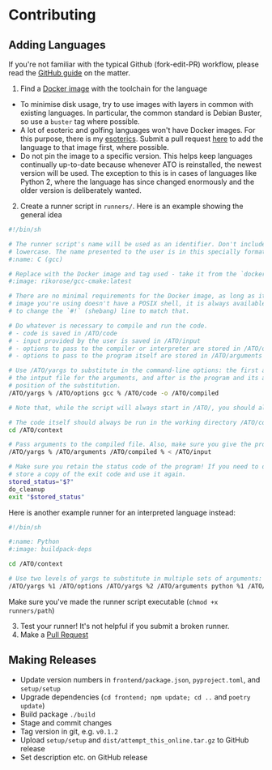 # Contributing
## Adding Languages
If you're not familiar with the typical Github (fork-edit-PR) workflow, please read the [GitHub
guide](https://guides.github.com/introduction/flow/) on the matter.

1. Find a [Docker image](https://hub.docker.com) with the toolchain for the language
  - To minimise disk usage, try to use images with layers in common with existing languages. In particular, the common
  standard is Debian Buster, so use a `buster` tag where possible.
  - A lot of esoteric and golfing languages won't have Docker images. For this purpose, there is my
  [esoterics](https://hub.docker.com/r/pxeger/esoterics). Submit a pull request
  [here](https://github.com/pxeger/esoterics) to add the language to that image first, where possible.
  - Do not pin the image to a specific version. This helps keep languages continually up-to-date because whenever ATO
  is reinstalled, the newest version will be used. The exception to this is in cases of languages like Python 2, where
  the language has since changed enormously and the older version is deliberately wanted.
2. Create a runner script in `runners/`. Here is an example showing the general idea

```sh
#!/bin/sh

# The runner script's name will be used as an identifier. Don't include special characters or whitespace, and keep it
# lowercase. The name presented to the user is in this specially formatted line:
#:name: C (gcc)

# Replace with the Docker image and tag used - take it from the `docker pull` command provided on Docker Hub.
#:image: rikorose/gcc-cmake:latest

# There are no minimal requirements for the Docker image, as long as it doesn't contain a /ATO directory. If the Docker
# image you're using doesn't have a POSIX shell, it is always available as `/ATO/bash`. If you need to use it, make sure
# to change the `#!` (shebang) line to match that.

# Do whatever is necessary to compile and run the code.
# - code is saved in /ATO/code
# - input provided by the user is saved in /ATO/input
# - options to pass to the compiler or interpreter are stored in /ATO/options, null-terminated
# - options to pass to the program itself are stored in /ATO/arguments

# Use /ATO/yargs to substitute in the command-line options: the first argument is the replacement string, the second is
# the intput file for the arguments, and after is the program and its arguments. The replacement string indicates the
# position of the substitution.
/ATO/yargs % /ATO/options gcc % /ATO/code -o /ATO/compiled

# Note that, while the script will always start in /ATO/, you should always use absolute paths.

# The code itself should always be run in the working directory /ATO/context
cd /ATO/context

# Pass arguments to the compiled file. Also, make sure you give the program input from /ATO/input.
/ATO/yargs % /ATO/arguments /ATO/compiled % < /ATO/input

# Make sure you retain the status code of the program! If you need to do any cleanup for whatever reason, make sure to
# store a copy of the exit code and use it again.
stored_status="$?"
do_cleanup
exit "$stored_status"
```

Here is another example runner for an interpreted language instead:

```sh
#!/bin/sh

#:name: Python
#:image: buildpack-deps

cd /ATO/context

# Use two levels of yargs to substitute in multiple sets of arguments:
/ATO/yargs %1 /ATO/options /ATO/yargs %2 /ATO/arguments python %1 /ATO/code %2 < /ATO/input
```

Make sure you've made the runner script executable (`chmod +x runners/path`)

3. Test your runner! It's not helpful if you submit a broken runner.
4. Make a [Pull Request](https://github.com/attempt-this-online/attempt-this-online/pulls)

## Making Releases
- Update version numbers in `frontend/package.json`, `pyproject.toml`, and `setup/setup`
- Upgrade dependencies (`cd frontend; npm update; cd ..` and `poetry update`)
- Build package `./build`
- Stage and commit changes
- Tag version in git, e.g. `v0.1.2`
- Upload `setup/setup` and `dist/attempt_this_online.tar.gz` to GitHub release
- Set description etc. on GitHub release
